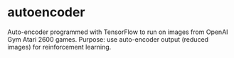 # autoencoder
Auto-encoder programmed with TensorFlow to run on images from OpenAI Gym Atari 2600 games.
Purpose: use auto-encoder output (reduced images) for reinforcement learning.
